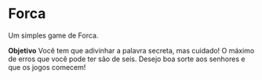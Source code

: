 # Forca
Um simples game de Forca.

**Objetivo**
Você tem que adivinhar a palavra secreta, mas cuidado! O máximo de erros que você pode ter são de seis. Desejo boa sorte aos senhores e que os jogos comecem!
